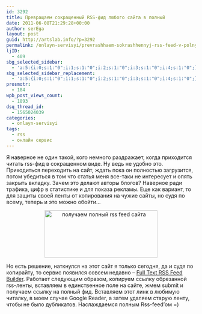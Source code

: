 ```yaml
---
id: 3292
title: Превращаем сокращенный RSS-фид любого сайта в полный
date: 2011-06-08T21:29:28+00:00
author: serEga
layout: post
guid: http://artslab.info/?p=3292
permalink: /onlayn-servisyi/prevrashhaem-sokrashhennyj-rss-feed-v-polnyj/
ljID:
  - 409
sbg_selected_sidebar:
  - 'a:5:{i:0;s:1:"0";i:1;s:1:"0";i:2;s:1:"0";i:3;s:1:"0";i:4;s:1:"0";}'
sbg_selected_sidebar_replacement:
  - 'a:5:{i:0;s:1:"0";i:1;s:1:"0";i:2;s:1:"0";i:3;s:1:"0";i:4;s:1:"0";}'
prosmotr:
  - 184
wpb_post_views_count:
  - 1893
dsq_thread_id:
  - 1565024039
categories:
  - onlayn-servisyi
tags:
  - rss
  - онлайн сервис
---
```

Я наверное не один такой, кого немного раздражает, когда приходится читать rss-фид в сокращенном виде. Ну ведь не удобно это. Приходиться переходить на сайт, ждать пока он полностью загрузится, потом убедиться в том что статья меня все-таки не интересует и опять закрыть вкладку. Зачем это делают авторы блогов? Наверное ради трафика, цифр в статистике и для показа рекламы. Еще как вариант, то для защиты своей ленты от копирования на чужие сайты, но судя по всему, теперь и это можно обойти&#8230;

<center>
  <a href="{{site.img_cdn}}/full_text_rss_builder.jpg"><img src="{{site.img_cdn}}/full_text_rss_builder-300x126.jpg" alt="получаем полный rss feed сайта" title="full_text_rss_builder" width="300" height="126" class="alignnone size-medium wp-image-3293" /></a>
</center>

Но есть решение, наткнулся на этот сайт я только сегодня, да и судя по копирайту, то сервис появился совсем недавно &#8211; [Full Text RSS Feed Builder](http://fulltextrssfeed.com/). Работает следующим образом, копируем ссылку обрезанной rss-ленты, вставляем в единственное поле на сайте, жмем submit и получаем ссылку на полный фид. Вставляем этот линк в любимую читалку, в моем случае Google Reader, а затем удаляем старую ленту, чтобы не было дубликатов. Наслаждаемся полным Rss-feed&#8217;ом =)